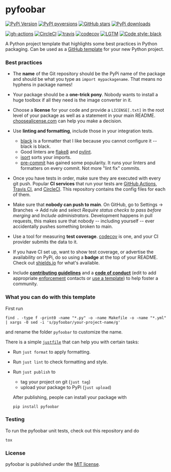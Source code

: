 # pyfoobar

[![PyPi Version](https://img.shields.io/pypi/v/pyfoobar.svg?style=flat-square)](https://pypi.org/project/pyfoobar)
[![PyPI pyversions](https://img.shields.io/pypi/pyversions/pyfoobar.svg?style=flat-square)](https://pypi.org/pypi/pyfoobar/)
[![GitHub stars](https://img.shields.io/github/stars/nschloe/pyfoobar.svg?style=flat-square&logo=github&label=Stars&logoColor=white)](https://github.com/nschloe/pyfoobar)
[![PyPi downloads](https://img.shields.io/pypi/dm/pyfoobar.svg?style=flat-square)](https://pypistats.org/packages/pyfoobar)

[![gh-actions](https://img.shields.io/github/workflow/status/nschloe/pyfoobar/ci?style=flat-square)](https://github.com/nschloe/pyfoobar/actions?query=workflow%3Aci)
[![CircleCI](https://img.shields.io/circleci/project/github/nschloe/pyfoobar/main.svg?style=flat-square)](https://circleci.com/gh/nschloe/pyfoobar/tree/main)
[![travis](https://img.shields.io/travis/nschloe/pyfoobar.svg?style=flat-square)](https://travis-ci.com/nschloe/pyfoobar)
[![codecov](https://img.shields.io/codecov/c/github/nschloe/pyfoobar.svg?style=flat-square)](https://codecov.io/gh/nschloe/pyfoobar)
[![LGTM](https://img.shields.io/lgtm/grade/python/github/nschloe/pyfoobar.svg?style=flat-square)](https://lgtm.com/projects/g/nschloe/pyfoobar)
[![Code style: black](https://img.shields.io/badge/code%20style-black-000000.svg?style=flat-square)](https://github.com/psf/black)


A Python project template that highlights some best practices in Python packaging. Can
be used as a [GitHub
template](https://github.blog/2019-06-06-generate-new-repositories-with-repository-templates/)
for your new Python project.

### Best practices

* The **name** of the Git repository should be the PyPi name of the package and should
  be what you type as `import mypackagename`. That means no hyphens in package
  names!

* Your package should be a **one-trick pony**. Nobody wants to install a huge toolbox if
  all they need is the image converter in it.

* Choose a **license** for your code and provide a `LICENSE[.txt]` in the root level of
  your package as well as a statement in your main README.
  [choosealicense.com](https://choosealicense.com/) can help you make a decision.

* Use **linting and formatting**, include those in your integration tests.
    - [black](https://github.com/python/black) is a formatter that I like because you
      cannot configure it -- black is black.
    - Good linters are [flake8](http://flake8.pycqa.org/en/latest/) and
      [pylint](https://www.pylint.org/).
    - [isort](https://pypi.org/project/isort/) sorts your imports.
    - [pre-commit](https://pre-commit.com/) has gained some popularity. It runs your
      linters and formatters on every commit. Not more "lint fix" commits.

* Once you have tests in order, make sure they are executed with every git push.
  Popular **CI services** that run your tests are [GitHub
  Actions](https://github.com/features/actions), [Travis CI](https://travis-ci.org/),
  and [CircleCI](https://circleci.com/). This repository contains the config files for
  each of them.

* Make sure that **nobody can push to main**. On GitHub, go to Settings -> Branches ->
  Add rule and select _Require status checks to pass before merging_ and _Include
  administrators_. Development happens in pull requests, this makes sure that nobody --
  including yourself -- ever accidentally pushes something broken to main.

* Use a tool for measuring **test coverage**. [codecov](https://codecov.io/) is one, and
  your CI provider submits the data to it.

* If you have CI set up, want to show test coverage, or advertise
  the availability on PyPi, do so using a **badge** at the top of your README. Check out
  [shields.io](https://shields.io/) for what's available.

* Include [**contributing guidelines**](CONTRIBUTING.md) and a [**code of
  conduct**](CODE_OF_CONDUCT.md) (edit to add appropriate
  [enforcement](CODE_OF_CONDUCT.md#enforcement) contacts or [use a
  template](https://help.github.com/en/articles/adding-a-code-of-conduct-to-your-project))
  to help foster a community.

### What you can do with this template

First run
```
find . -type f -print0 -name "*.py" -o -name Makefile -o -name "*.yml" | xargs -0 sed -i 's/pyfoobar/your-project-name/g'
```
and rename the folder `pyfoobar` to customize the name.

There is a simple [`justfile`](https://github.com/casey/just) that can help you with
certain tasks:
  * Run `just format` to apply formatting.
  * Run `just lint` to check formatting and style.
  * Run `just publish` to
     - tag your project on git (`just tag`)
     - upload your package to PyPi (`just upload`)

    After publishing, people can install your package with
    ```
    pip install pyfoobar
    ```

### Testing
To run the pyfoobar unit tests, check out this repository and do
```
tox
```

### License
pyfoobar is published under the [MIT license](https://en.wikipedia.org/wiki/MIT_License).
